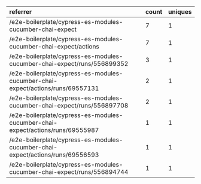 | referrer                                                                       | count | uniques |
| :----------------------------------------------------------------------------- | :---- | :------ |
| /e2e-boilerplate/cypress-es-modules-cucumber-chai-expect                       | 7     | 1       |
| /e2e-boilerplate/cypress-es-modules-cucumber-chai-expect/actions               | 7     | 1       |
| /e2e-boilerplate/cypress-es-modules-cucumber-chai-expect/runs/556899352        | 3     | 1       |
| /e2e-boilerplate/cypress-es-modules-cucumber-chai-expect/actions/runs/69557131 | 2     | 1       |
| /e2e-boilerplate/cypress-es-modules-cucumber-chai-expect/runs/556897708        | 2     | 1       |
| /e2e-boilerplate/cypress-es-modules-cucumber-chai-expect/actions/runs/69555987 | 1     | 1       |
| /e2e-boilerplate/cypress-es-modules-cucumber-chai-expect/actions/runs/69556593 | 1     | 1       |
| /e2e-boilerplate/cypress-es-modules-cucumber-chai-expect/runs/556894744        | 1     | 1       |